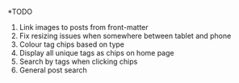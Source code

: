 *TODO

1. Link images to posts from front-matter
2. Fix resizing issues when somewhere between tablet and phone
3. Colour tag chips based on type
4. Display all unique tags as chips on home page
5. Search by tags when clicking chips
6. General post search
